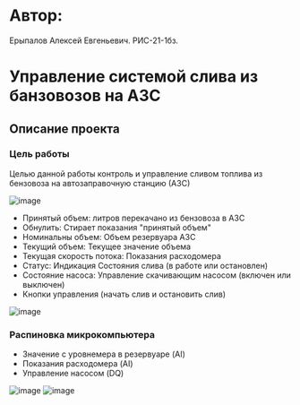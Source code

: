 # Автор:
Ерыпалов Алексей Евгеньевич. РИС-21-1бз.

# Управление системой слива из банзовозов на АЗС
## Описание проекта
### Цель работы
Целью данной работы контроль и управление сливом топлива из бензовоза на автозаправочную станцию (АЗС)

![image](https://github.com/user-attachments/assets/5d64e3cf-0ea2-475f-88e2-9f3cd60a2d07)

  - Принятый объем: литров перекачано из бензовоза в АЗС
  - Обнулить: Стирает показания "принятый объем"
  - Номинальны объем: Объем резервуара АЗС
  - Текущий объем: Текущее значение объема
  - Текущая скорость потока: Показания расходомера
  - Статус: Индикация Состояния слива (в работе или остановлен)
  - Состояние насоса: Управление скачивающим насосом (включен или выключен)
  - Кнопки управления (начать слив и остановить слив)

![image](https://github.com/user-attachments/assets/dbde28b6-55d3-4fd4-84b6-9a23cec3ccd5)
### Распиновка микрокомпьютера
  - Значение с уровнемера в резервуаре (AI)
  - Показания расходомера (AI)
  - Управление насосом (DQ)

![image](https://github.com/user-attachments/assets/6939f0db-0fdd-420d-853a-bd536fb212ac)
![image](https://github.com/user-attachments/assets/f992e9a6-ea71-452c-88f6-84453e5f47f3)

